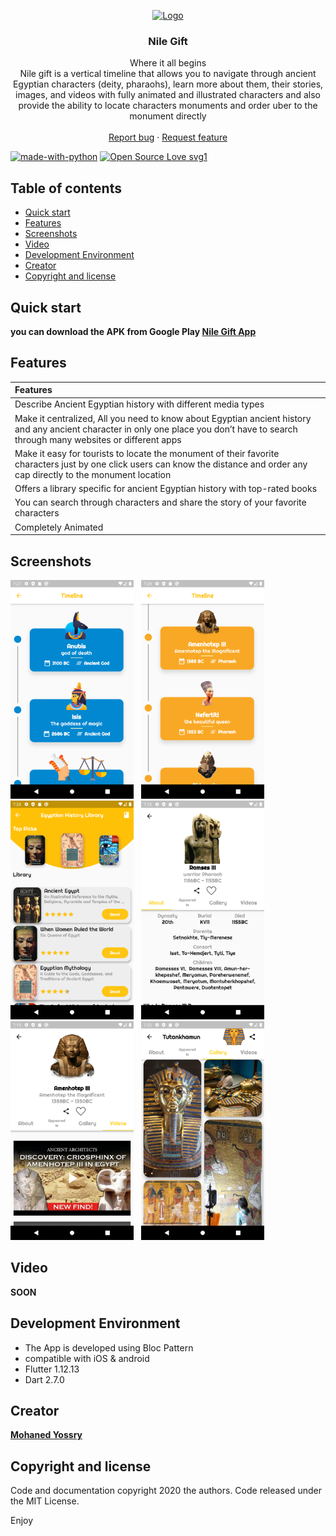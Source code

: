 <p align="center">
  <a href="https://flutter.io/">
    <img src="resources/images/nilegiftIcon.png" alt="Logo" width=250 height=250>
  </a>
  <h3 align="center">Nile Gift</h3>
  <p align="center">
    Where it all begins
    <br>
    Nile gift is a vertical timeline that allows you to navigate through ancient Egyptian characters (deity, pharaohs), learn more about them, their stories, images, and videos with fully animated and illustrated characters and also provide the ability to locate characters monuments and order uber to the monument directly
    <br>
    <br>
    <a href="https://github.com/Mohanedy98/Gift-of-The-Nile/issues/new">Report bug</a>
    ·
    <a href="https://github.com/Mohanedy98/Gift-of-The-Nile/issues/new">Request feature</a>
<br>

[![made-with-python](https://img.shields.io/badge/Made%20with-flutter-1f425f.svg)](https://flutter.dev/)
[![Open Source Love svg1](https://badges.frapsoft.com/os/v1/open-source.svg?v=103)](https://github.com/ellerbrock/open-source-badges/)


  </p>
</p>


## Table of contents

- [Quick start](#quick-start)
- [Features](#features)
- [Screenshots](#screenshots)
- [Video](#video)
- [Development Environment](#development-environment)
- [Creator](#creator)
- [Copyright and license](#copyright-and-license)

## Quick start
**you can download the APK from Google Play [Nile Gift App](https://play.google.com/store/apps/details?id=com.mohanedy98.gift_of_the_nile)**

## Features
  |                      Features                      |
| :---------------------------------------------------- |
|Describe Ancient Egyptian history with different media types |
| Make it centralized, All you need to know about Egyptian ancient history and any ancient character in only one place you don’t have to search through many websites or different apps | 
| Make it easy for tourists to locate the monument of their  favorite characters just by one click users can know the distance and order any cap directly to the monument location|
| Offers a library specific for ancient Egyptian history with top-rated books|
| You can search through characters and share the story of your favorite characters |
| Completely Animated |


## Screenshots
 <img src="resources/screenshots/Screenshot_1579714060.png" alt="Timeline"  height=350> &nbsp; <img src="resources/screenshots/Screenshot_1579714089.png" alt="Timeline"  height=350>
 <img src="resources/screenshots/Screenshot_1579714113.png" alt="Library"  height=350> &nbsp; <img src="resources/screenshots/Screenshot_1579713531.png" alt="Pharaoh"  height=350>
 <img src="resources/screenshots/Screenshot_1579713597.png" alt="Library"  height=350> &nbsp; <img src="resources/screenshots/Screenshot_1579713612.png" alt="Pharaoh"  height=350>

## Video
**SOON**

## Development Environment
* The App is developed using Bloc Pattern
* compatible with iOS & android
* Flutter 1.12.13
* Dart 2.7.0

## Creator
[**Mohaned Yossry**](https://github.com/Mohanedy98)


## Copyright and license

Code and documentation copyright 2020 the authors. Code released under the MIT License.

Enjoy
